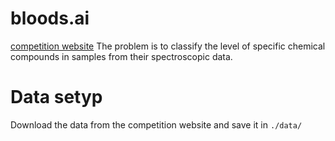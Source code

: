 # bloods.ai
[competition website](https://zindi.africa/competitions/bloodsai-blood-spectroscopy-classification-challenge)
The problem is to classify the level of specific chemical compounds in samples from their spectroscopic data.

# Data setyp 
Download the data from the competition website and save it in `./data/`

